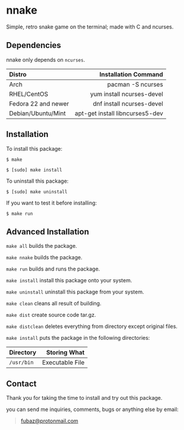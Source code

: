# nnake
Simple, retro snake game on the terminal; made with C and ncurses.

## Dependencies
nnake only depends on `ncurses`.

|Distro             |Installation Command           |
|:------------------|------------------------------:|
|Arch               |pacman -S ncurses              |
|RHEL/CentOS        |yum install ncurses-devel      |
|Fedora 22 and newer|dnf install ncurses-devel      |
|Debian/Ubuntu/Mint |apt-get install libncurses5-dev|

## Installation
To install this package:

`$ make`

`$ [sudo] make install`

To uninstall this package:

`$ [sudo] make uninstall`

If you want to test it before installing:

`$ make run`

## Advanced Installation
`make all` builds the package.

`make nnake` builds the package.

`make run` builds and runs the package.

`make install` install this package onto your system.

`make uninstall` uninstall this package from your system.

`make clean` cleans all result of building.

`make dist` create source code tar.gz.

`make distclean` deletes everything from directory except original files.

`make install` puts the package in the following directories:

|Directory |Storing What   |
|:---------|--------------:|
|`/usr/bin`|Executable File|

## Contact
Thank you for taking the time to install and try out this package.

you can send me inquiries, comments, bugs or anything else by email:

> fubaz@protonmail.com
